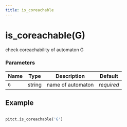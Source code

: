 ```yaml
---
title: is_coreachable
---
```


# is_coreachable(G)

check coreachability of automaton G

### Parameters
| Name       | Type    | Description             |  Default   |
|------------|---------|-------------------------|------------|
| `G`        | string  | name of automaton       | *required* |


## Example

```python title="sample 1"

pitct.is_coreachable('G')

```
